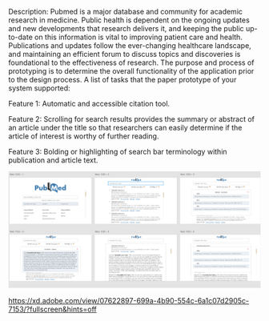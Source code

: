 Description: Pubmed is a major database and community for academic research in medicine. Public health is dependent on the ongoing updates and new developments that research delivers it, and keeping the public up-to-date on this information is vital to improving patient care and health. Publications and updates follow the ever-changing healthcare landscape, and maintaining an efficient forum to discuss topics and discoveries is foundational to the effectiveness of research. The purpose and process of prototyping is to determine the overall functionality of the application prior to the design process. A list of tasks that the paper prototype of your system supported:

Feature 1: Automatic and accessible citation tool.

Feature 2: Scrolling for search results provides the summary or abstract of an article under the title so that researchers can easily determine if the article of interest is worthy of further reading.

Feature 3: Bolding or highlighting of search bar terminology within publication and article text.


![One image with the representative examples of screen designs (3-5 screens)](https://github.com/BetterThanDiego/dh150/blob/master/assignment09/Screenshot_9.png)


https://xd.adobe.com/view/07622897-699a-4b90-554c-6a1c07d2905c-7153/?fullscreen&hints=off
